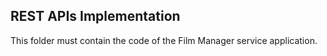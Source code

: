 ## REST APIs Implementation

This folder must contain the code of the Film Manager service application.
